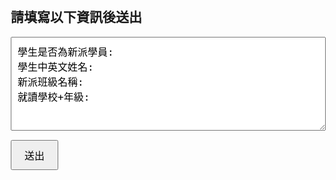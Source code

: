 <!DOCTYPE html>
<html>
<head>
  <meta charset="utf-8" />
  <title>NewSchool 聯絡我們</title>
  <script src="https://static.line-scdn.net/liff/edge/2/sdk.js"></script>
  <style>
    body { font-family: Arial, sans-serif; margin: 20px; }
    textarea { width: 100%; height: 150px; font-size: 16px; padding: 10px; }
    button { margin-top: 15px; padding: 10px 20px; font-size: 16px; }
  </style>
</head>
<body>
  <h2>請填寫以下資訊後送出</h2>
  <textarea id="msgInput">學生是否為新派學員: 
學生中英文姓名: 
新派班級名稱: 
就讀學校+年級:</textarea>
  <button id="sendBtn">送出</button>

  <script>
    const liffId = "2007735289-25q5Vo6L";

    async function main() {
      await liff.init({ liffId });

      if (!liff.isLoggedIn()) {
        liff.login();
      }

      document.getElementById('sendBtn').addEventListener('click', () => {
        const text = document.getElementById('msgInput').value;
        if (!text.trim()) {
          alert('請輸入內容');
          return;
        }
        liff.sendMessages([{
          type: 'text',
          text: text
        }]).then(() => {
          alert('訊息已送出，謝謝！');
          liff.closeWindow();
        }).catch((err) => {
          alert('傳送失敗: ' + err.message);
        });
      });
    }

    main();
  </script>
</body>
</html>
